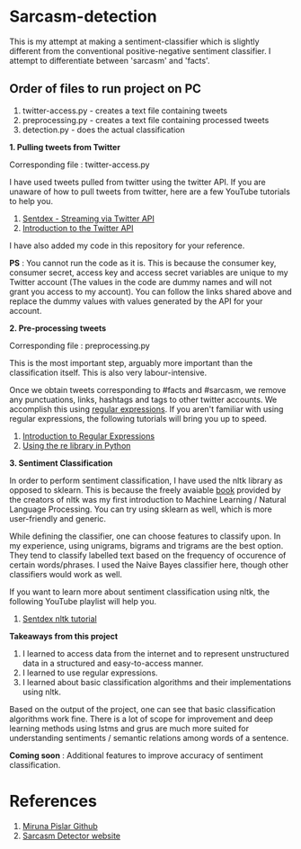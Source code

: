 # Sarcasm-detection

This is my attempt at making a sentiment-classifier which is slightly different from the conventional positive-negative sentiment
classifier. I attempt to differentiate between 'sarcasm' and 'facts'.

## Order of files to run project on PC

1. twitter-access.py - creates a text file containing tweets
2. preprocessing.py - creates a text file containing processed tweets
3. detection.py - does the actual classification

**1. Pulling tweets from Twitter**

Corresponding file : twitter-access.py

I have used tweets pulled from twitter using the twitter API. If you are unaware of how to pull tweets from twitter, here are a few
YouTube tutorials to help you.

1. [Sentdex - Streaming via Twitter API](https://www.youtube.com/watch?v=pUUxmvvl2FE)
2. [Introduction to the Twitter API](https://www.youtube.com/watch?v=wlnx-7cm4Gg)

I have also added my code in this repository for your reference.

**__PS__** : You cannot run the code as it is. This is because the consumer key, consumer secret, access key and access secret variables are
unique to my Twitter account (The values in the code are dummy names and will not grant you access to my account). You can follow the links
shared above and replace the dummy values with values generated by the API for your account.

**2. Pre-processing tweets**

Corresponding file : preprocessing.py

This is the most important step, arguably more important than the classification itself. This is also very labour-intensive.

Once we obtain tweets corresponding to #facts and #sarcasm, we remove any punctuations, links, hashtags and tags to other twitter accounts.
We accomplish this using [regular expressions](https://en.wikipedia.org/wiki/Regular_expression). If you aren't familiar with using regular
expressions, the following tutorials will bring you up to speed.

1. [Introduction to Regular Expressions](https://www.youtube.com/watch?v=sa-TUpSx1JA)
2. [Using the re library in Python](https://www.youtube.com/watch?v=K8L6KVGG-7o)

**3. Sentiment Classification**

In order to perform sentiment classification, I have used the nltk library as opposed to sklearn. This is because the freely avaiable
[book](https://www.nltk.org/book/) provided by the creators of nltk was my first introduction to Machine Learning / Natural Language Processing. You can try using sklearn as well, which is more user-friendly and generic.

While defining the classifier, one can choose features to classify upon. In my experience, using unigrams, bigrams and trigrams are the best option. They tend to classify labelled text based on the frequency of occurence of certain words/phrases. I used the Naive Bayes classifier here, though other classifiers would work as well.

If you want to learn more about sentiment classification using nltk, the following YouTube playlist will help you.

1. [Sentdex nltk tutorial](https://www.youtube.com/watch?v=FLZvOKSCkxY&list=PLQVvvaa0QuDf2JswnfiGkliBInZnIC4HL)

**Takeaways from this project**
1. I learned to access data from the internet and to represent unstructured data in a structured and easy-to-access manner.
2. I learned to use regular expressions.
3. I learned about basic classification algorithms and their implementations using nltk.

Based on the output of the project, one can see that basic classification algorithms work fine. There is a lot of scope for improvement and deep learning methods using lstms and grus are much more suited for understanding sentiments / semantic relations among words of a sentence.

**Coming soon** : Additional features to improve accuracy of sentiment classification.

# References 

1. [Miruna Pislar Github](https://github.com/MirunaPislar/Sarcasm-Detection)
2. [Sarcasm Detector website](http://www.thesarcasmdetector.com/)






